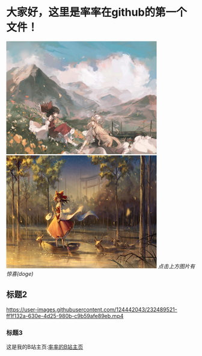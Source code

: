 # 大家好，这里是率率在github的第一个文件！
<a href="https://www.bilibili.com/video/BV1GJ411x7h7/" title="好康的"><img src="https://github.com/Marshall020830/marshall-2023.io/blob/main/pictures/%E5%A3%81%E7%BA%B8.jpg" alt="GENSOKYO" title="Gensokyo" width="400" height="300">  <img src="https://github.com/Marshall020830/marshall-2023.io/blob/main/pictures/gensokyo.jpg" alt="GENSOKYO" title="Gensokyo" width="400" height="300"></a>
<em>点击上方图片有惊喜(doge)</em>

## 标题2

https://user-images.githubusercontent.com/124442043/232489521-ff1f132a-630e-4d25-980b-c9b59afe89eb.mp4

### 标题3
这是我的B站主页:[率率的B站主页](https://space.bilibili.com/388957500?spm_id_from=333.976.0.0)

